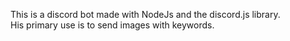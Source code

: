 This is a discord bot made with NodeJs and the discord.js library.  
His primary use is to send images with keywords.